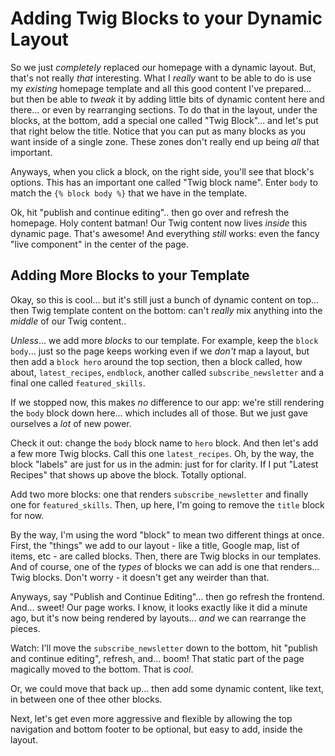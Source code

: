 # Adding Twig Blocks to your Dynamic Layout

So we just *completely* replaced our homepage with a dynamic layout. But, that's
not really *that* interesting. What I *really* want to be able to do is use my
*existing* homepage template and all this good content I've prepared... but then
be able to *tweak* it by adding little bits of dynamic content here and there...
or even by rearranging sections. To do that in the layout, under the blocks,
at the bottom, add a special one called "Twig Block"... and let's put that right
below the title. Notice that you can put as many blocks as you want inside of a single
zone. These zones don't really end up being *all* that important.

Anyways, when you click a block, on the right side, you'll see that block's options.
This has an important one called "Twig block name". Enter `body` to match the
`{% block body %}` that we have in the template.

Ok, hit "publish and continue editing".. then go over and refresh the homepage.
Holy content batman! Our Twig content now lives *inside* this dynamic page. That's
awesome! And everything *still* works: even the fancy "live component" in the center
of the page.

## Adding More Blocks to your Template

Okay, so this is cool... but it's still just a bunch of dynamic content on top...
then Twig template content on the bottom: can't *really* mix anything into the
*middle* of our Twig content..

*Unless*... we add more *blocks* to our template. For example, keep the `block body`...
just so the page keeps working even if we *don't* map a layout, but then add a
`block hero` around the top section, then a block called, how about, `latest_recipes`,
`endblock`, another called `subscribe_newsletter` and a final one called
`featured_skills`.

If we stopped now, this makes *no* difference to our app: we're still rendering the
`body` block down here... which includes all of those. But we just gave ourselves
a *lot* of new power.

Check it out: change the `body` block name to `hero` block. And then let's
add a few more Twig blocks. Call this one `latest_recipes`. Oh, by the way, the
block "labels" are just for us in the admin: just for for clarity. If I put
"Latest Recipes" that shows up above the block. Totally optional.

Add two more blocks: one that renders `subscribe_newsletter` and finally one
for `featured_skills`. Then, up here, I'm going to remove the `title` block for now.

By the way, I'm using the word "block" to mean two different things at once. First,
the "things" we add to our layout - like a title, Google map, list of items, etc -
are called blocks. Then, there are Twig blocks in our templates. And of course,
one of the *types* of blocks we can add is one that renders... Twig blocks. Don't
worry - it doesn't get any weirder than that.

Anyways, say "Publish and Continue Editing"... then go refresh the frontend. And...
sweet! Our page works. I know, it looks exactly like it did a minute ago, but
it's now being rendered by layouts... *and* we can rearrange the pieces.

Watch: I'll move the `subscribe_newsletter` down to the bottom, hit "publish and
continue editing", refresh, and... boom! That static part of the page magically
moved to the bottom. That is *cool*.

Or, we could move that back up... then add some dynamic content, like text, in
between one of thee other blocks.

Next, let's get even more aggressive and flexible by allowing the top navigation
and bottom footer to be optional, but easy to add, inside the layout.
